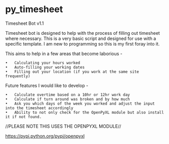 # py_timesheet
Timesheet Bot v1.1

Timesheet bot is designed to help with the process of filling out timesheet where necessary. This is a very basic script and designed for use with a specific template. I am new to programming so this is my first foray into it. 

This aims to help in a few areas that become laborious - 

	•	Calculating your hours worked
	•	Auto-filling your working dates 
	•	Filling out your location (if you work at the same site frequently) 

Future features I would like to develop - 

	•	Calculate overtime based on a 10hr or 12hr work day
	•	Calculate if turn around was broken and by how much
	•	Ask you which days of the week you worked and adjust the input into the timesheet accordingly
	•	Ability to not only check for the OpenPyXL module but also install it if not found. 

//PLEASE NOTE THIS USES THE OPENPYXL MODULE//

https://pypi.python.org/pypi/openpyxl
